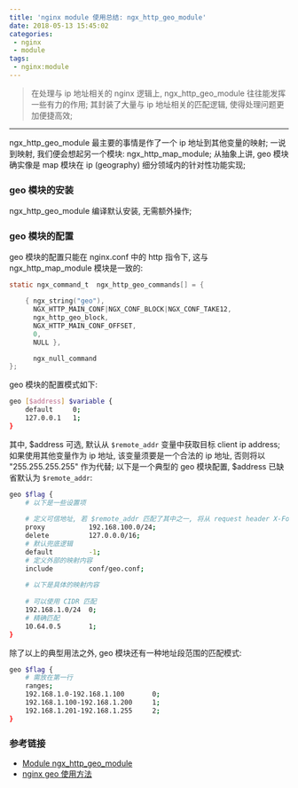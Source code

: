 ```yaml
---
title: 'nginx module 使用总结: ngx_http_geo_module'
date: 2018-05-13 15:45:02
categories:
 - nginx
 - module
tags:
 - nginx:module
---
```


> 在处理与 ip 地址相关的 nginx 逻辑上, ngx_http_geo_module 往往能发挥一些有力的作用; 其封装了大量与 ip 地址相关的匹配逻辑, 使得处理问题更加便捷高效;

<!--more-->

------

ngx_http_geo_module 最主要的事情是作了一个 ip 地址到其他变量的映射; 一说到映射, 我们便会想起另一个模块: ngx_http_map_module; 从抽象上讲, geo 模块确实像是 map 模块在 ip (geography) 细分领域内的针对性功能实现;

### **geo 模块的安装**
ngx_http_geo_module 编译默认安装, 无需额外操作;

### **geo 模块的配置**
geo 模块的配置只能在 nginx.conf 中的 http 指令下, 这与 ngx_http_map_module 模块是一致的:
``` c
static ngx_command_t  ngx_http_geo_commands[] = {

    { ngx_string("geo"),
      NGX_HTTP_MAIN_CONF|NGX_CONF_BLOCK|NGX_CONF_TAKE12,
      ngx_http_geo_block,
      NGX_HTTP_MAIN_CONF_OFFSET,
      0,
      NULL },

      ngx_null_command
};
```

geo 模块的配置模式如下:
``` bash
geo [$address] $variable {
    default     0;
    127.0.0.1   1;
}
```
其中, \$address 可选, 默认从 `$remote_addr` 变量中获取目标 client ip address; 如果使用其他变量作为 ip 地址, 该变量须要是一个合法的 ip 地址, 否则将以 "255.255.255.255" 作为代替;
以下是一个典型的 geo 模块配置, \$address 已缺省默认为 `$remote_addr`:
``` bash
geo $flag {
    # 以下是一些设置项
    
    # 定义可信地址, 若 $remote_addr 匹配了其中之一, 将从 request header X-Forwarded-For 获得目标 client ip address
    proxy           192.168.100.0/24;
    delete          127.0.0.0/16;
    # 默认兜底逻辑
    default         -1;
    # 定义外部的映射内容
    include         conf/geo.conf;
    
    # 以下是具体的映射内容
    
    # 可以使用 CIDR 匹配
    192.168.1.0/24  0;
    # 精确匹配
    10.64.0.5       1;
}
```
除了以上的典型用法之外, geo 模块还有一种地址段范围的匹配模式:
``` bash
geo $flag {
    # 需放在第一行
    ranges;
    192.168.1.0-192.168.1.100       0;
    192.168.1.100-192.168.1.200     1;
    192.168.1.201-192.168.1.255     2;
}
```


### **参考链接**
- [Module ngx_http_geo_module](http://nginx.org/en/docs/http/ngx_http_geo_module.html)
- [nginx geo 使用方法](http://www.ttlsa.com/nginx/using-nginx-geo-method/)

